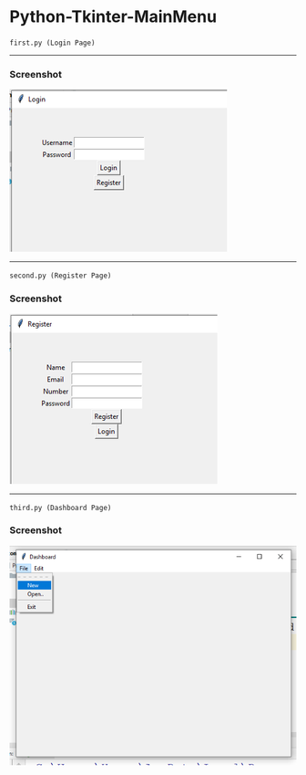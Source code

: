 # Python-Tkinter-MainMenu

<code>first.py (Login Page)</code>
<hr>
<h3>Screenshot</h3>
<img src="Capture21.PNG" />

<hr>
<code>second.py (Register Page)</code>
<h3>Screenshot</h3>
<img src="Capture22.PNG" />

<hr>
<code>third.py (Dashboard Page)</code>
<h3>Screenshot</h3>
<img src="Capture23.png" />
